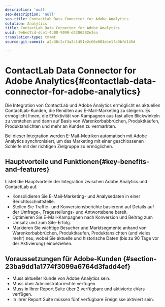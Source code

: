 ```yaml
---
description: 'null'
seo-description: 'null'
seo-title: ContactLab Data Connector for Adobe Analytics
solution: Analytics
title: ContactLab Data Connector for Adobe Analytics
uuid: 9e6ed7cd-dce1-4c00-9090-d4306202e3ea
translation-type: tm+mt
source-git-commit: a2c38c2cf3a2c1451e2c60e003ebe1fa9bfd145d

---
```



# ContactLab Data Connector for Adobe Analytics{#contactlab-data-connector-for-adobe-analytics}

Die Integration von ContactLab und Adobe Analytics ermöglicht es aktuellen ContactLab-Kunden, die Renditen aus E-Mail-Marketing zu steigern. Es ermöglicht Ihnen, die Effektivität von Kampagnen aus fast allen Blickwinkeln zu verstehen und dann auf Basis von Warenkorbabbrüchen, Produktkäufen, Produktansichten und mehr an Kunden zu vermarkten.

Bei dieser Integration werden E-Mail-Metriken automatisch mit Adobe Analytics synchronisiert, um das Marketing mit einer geschlossenen Schleife mit der richtigen Zielgruppe zu ermöglichen.

## Hauptvorteile und Funktionen{#key-benefits-and-features}

Listet die Hauptvorteile der Integration zwischen Adobe Analytics und ContactLab auf.

* Konsolidieren Sie E-Mail-Marketing- und Analysedaten in einer Berichtsschnittstelle.
* Stellen Sie Traffic- und Konversionsberichte basierend auf Details auf der Umfrage-, Fragestellungs- und Antwortebene bereit.
* Optimieren Sie E-Mail-Kampagnen nach Konversion und Beitrag zum Umsatz und zum Site-Erfolg.
* Markieren Sie wichtige Besucher und Marktsegmente anhand von Warenkorbabbrüchen, Produktkäufen, Produktansichten (und vieles mehr) neu, wobei Sie aktuelle und historische Daten (bis zu 90 Tage vor der Aktivierung) einbeziehen.

## Voraussetzungen für Adobe-Kunden {#section-23ba9dd1a1774f3099a6764d3fadd4ef}

* Muss aktueller Kunde von Adobe Analytics sein.
* Muss über Administratorrechte verfügen.
* Muss in Ihrer Report Suite über 2 verfügbare und aktivierte eVars verfügen.
* In Ihrer Report Suite müssen fünf verfügbare Ereignisse aktiviert sein.